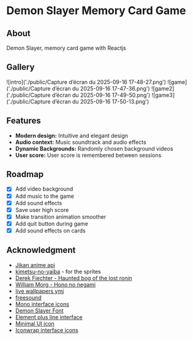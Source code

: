 # Demon Slayer Memory Card Game

## About

Demon Slayer, memory card game with Reactjs

## Gallery

![intro]('./public/Capture d’écran du 2025-09-16 17-48-27.png')
![game]('./public/Capture d’écran du 2025-09-16 17-47-36.png')
![game2]('./public/Capture d’écran du 2025-09-16 17-49-50.png')
![game3]('./public/Capture d’écran du 2025-09-16 17-50-13.png')

## Features

- **Modern design:** Intuitive and elegant design
- **Audio context:** Music soundtrack and audio effects
- **Dynamic Backgrounds:** Randomly chosen background videos
- **User score:** User score is remembered between sessions

## Roadmap

- [x] Add video background
- [x] Add music to the game
- [x] Add sound effects
- [x] Save user high score
- [x] Make transition animation smoother
- [x] Add quit button during game
- [x] Add sound effects on cards

## Acknowledgment

- [Jikan anime api](https://jikan.moe/)
- [kimetsu-no-yaiba](https://kimetsu-no-yaiba.fandom.com/) - for the sprites
- [Derek Fiechter - Haunted bog of the lost ronin](https://soundcloud.com/dfiechter2/japanese-fantasy-music-haunted-bog-of-the-lost-ronin)
- [William Morg - Hono no negami](https://soundcloud.com/william-m1234/japanese-fantasy-music-hon-no)
- [live wallpapers ymj](https://www.youtube.com/@4ooo4)
- [freesound](https://freesound.org)
- [Mono interface icons](https://www.svgrepo.com/collection/mono-interface-icons/)
- [Demon Slayer Font](https://www.fontshut.com/demon-slayer-font/)
- [Element plus line interface](https://www.svgrepo.com/collection/element-plus-line-interface-icons/)
- [Minimal UI icon](https://www.svgrepo.com/collection/minimal-ui-icons/)
- [Iconwrap interface icons](https://www.svgrepo.com/collection/iconwrap-filled-interface-icons/)
